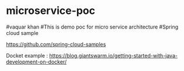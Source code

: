 # microservice-poc
#vaquar khan 
#This is demo poc for micro service architecture
#Spring cloud sample

https://github.com/spring-cloud-samples

Docket example :
https://blog.giantswarm.io/getting-started-with-java-development-on-docker/